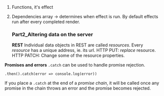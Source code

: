 1. Functions, it's effect
2. Dependencies array -> determines when effect is run.
   By default effects run after every completed render.

   ### Part2_Altering data on the server

   **REST**
Individual data objects in REST are called _resources_.
Every _resource_ has a unique address, ie. its url.
HTTP PUT: _replace_ resource.
HTTP PATCH: Change some of the resource properties.

**Promises and errors**
`.catch` can be used to handle promise rejection.

```
.then().catch(error => console.log(error))
```

If you place a `.catch` at the end of a _promise chain_, it will be called once any promise in the chain throws an error and the promise becomes rejected.
